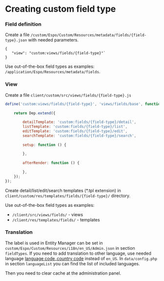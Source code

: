 # Creating custom field type

### Field definition

Create a file `/custom/Espo/Custom/Resources/metadata/fields/{field-type}.json` with needed parameters.
```
{
   "view": "custom:views/fields/{field-type}"`
}
```

Use out-of-the-box field types as examples: `/application/Espo/Resources/metadata/fields`.
 
### View

Create a file `client/custom/src/views/fields/{field-type}.js`
```js
define('custom:views/fields/{field-type}', 'views/fields/base', function (Dep) {
    
    return Dep.extend({
    
        detailTemplate: 'custom:fields/{field-type}/detail',
        listTemplate: 'custom:fields/{field-type}/list',
        editTemplate: 'custom:fields/{field-type}/edit',
        searchTemplate: 'custom:fields/{field-type}/search',
        
        setup: function () {
        
        },
        
        afterRender: function () {
        
        },
    });
});
```

Create detail/list/edit/search  templates (*.tpl extension) in `client/custom/res/templates/fields/{field-type}/` directory.

Use out-of-the-box field types as examples:
- `/client/src/views/fields/` - views
- `/client/res/templates/fields/` - templates

### Translation

The label is used in Entity Manager can be set in `custom/Espo/Custom/Resources/i18n/en_US/Admin.json` in section `fieldTypes`.
If you need to add translation to other language, use needed language [language code](https://en.wikipedia.org/wiki/ISO_639-1)_[country code](https://en.wikipedia.org/wiki/ISO_3166-1_alpha-2) instead of `en_US`. In `data/config.php` in section `languageList` you can find the list of included languages.

Then you need to clear cache at the administration panel.
